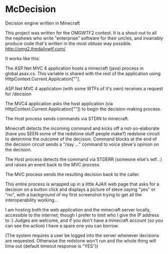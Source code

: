 McDecision
==========

Decision engine written in Minecraft

This project was written for the OMGWTF2 contest.  It is a shout-out to all the nephews who write "enterprise"
software for their uncles, and invariably produce code that's written in the most obtuse way possible.
http://omg2.thedailywtf.com/


It works like this:

The ASP.Net MVC 4 application hosts a minecraft (java) process in global.asax.cs.  This 
variable is shared with the rest of the application using HttpContext.Current.Application[""].

ASP.Net MVC 4 application (with some WTFs of it's own) receives a request for /decision

The MVC4 application asks the host application (via HttpContext.Current.Application[""]) to begin the
decision-making process.

The Host process sends commands via STDIN to minecraft.

Minecraft detects the incoming command and kicks off a not-so-elaborate (have you SEEN some of the redstone stuff 
people make?) redstone circuit to determine the outcome of the decision.  Command blocks at the end of the decision
circuit sends a "/say ..." command to voice steve's opinion on the decision.

The Host process detects the command via STDERR (someone else's wtf...) and raises an event back to the MVC process.

The MVC process sends the resulting decision back to the caller.



This entire process is wrapped up in a little AJAX web page that asks for a decision on a button click and displays a
picture of steve saying "yes" or "no", with a background of my first screenshot trying to get all the interoperability
working...


I am hosting both the web application and the minecraft server locally, accessible to the internet; though I prefer to 
limit who I give the IP address to :)  Judges are welcome, and if you don't have a minecraft account (so you can see
the action) I have a spare one you can borrow.

(The system requires a user be logged into the server whenever decisions are requested.  Otherwise the redstone won't
run and the whole thing will time out (default timeout response is "YES"))



